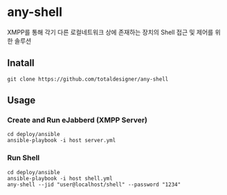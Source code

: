 # any-shell

XMPP를 통해 각기 다른 로컬네트워크 상에 존재하는 장치의 Shell 접근 및 제어를 위한 솔루션 

## Inatall 
``` shell
git clone https://github.com/totaldesigner/any-shell
```

## Usage
### Create and Run eJabberd (XMPP Server)
``` shell
cd deploy/ansible
ansible-playbook -i host server.yml
```
### Run Shell
``` shell
cd deploy/ansible
ansible-playbook -i host shell.yml
any-shell --jid "user@localhost/shell" --password "1234"
```
